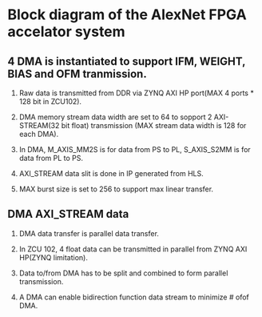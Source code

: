 # Block diagram of the AlexNet FPGA accelator system

## 4 DMA is instantiated to support IFM, WEIGHT, BIAS and OFM tranmission.
1. Raw data is transmitted from DDR via ZYNQ AXI HP port(MAX 4 ports * 128 bit in ZCU102).

2. DMA memory stream data width are set to 64 to sopport 2 AXI-STREAM(32 bit float) transmission (MAX stream data width is 128 for each DMA).

3. In DMA, M_AXIS_MM2S is for data from PS to PL, S_AXIS_S2MM is for data from PL to PS.

4. AXI_STREAM data slit is done in IP generated from HLS.

5. MAX burst size is set to 256 to support max linear transfer.

## DMA AXI_STREAM data
1. DMA data transfer is parallel data transfer.

2. In ZCU 102, 4 float data can be transmitted in parallel from ZYNQ AXI HP(ZYNQ limitation).

3. Data to/from DMA has to be split and combined to form parallel transmission.

4. A DMA can enable bidirection function data stream to minimize # ofof DMA. 




